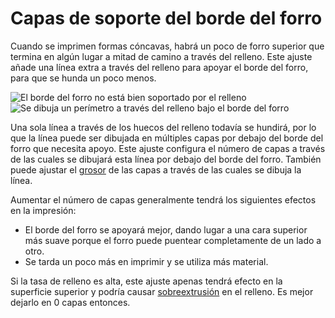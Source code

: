 Capas de soporte del borde del forro
====
Cuando se imprimen formas cóncavas, habrá un poco de forro superior que termina en algún lugar a mitad de camino a través del relleno. Este ajuste añade una línea extra a través del relleno para apoyar el borde del forro, para que se hunda un poco menos.

<!--screenshot {
"image_path": "skin_edge_support_thickness_0.png",
"models": [
    {
        "script": "stamp.scad",
        "transformation": ["scale(0.4)", "translateZ(-2.5)"]
    }
],
"camera_position": [-29, 29, -50],
"settings": {
    "infill_sparse_density": 10,
    "bottom_thickness": 0,
    "skin_edge_support_thickness": 0
},
"colours": 128
}-->
<!--screenshot {
"image_path": "skin_edge_support_thickness.png",
"models": [
    {
        "script": "stamp.scad",
        "transformation": ["scale(0.4)", "translateZ(-2.5)"]
    }
],
"camera_position": [-29, 29, -50],
"settings": {
    "infill_sparse_density": 10,
    "bottom_thickness": 0,
    "skin_edge_support_thickness": 1
},
"colours": 128
}-->
![El borde del forro no está bien soportado por el relleno](../images/skin_edge_support_thickness_0.png)
![Se dibuja un perímetro a través del relleno bajo el borde del forro](../images/skin_edge_support_thickness.png)

Una sola línea a través de los huecos del relleno todavía se hundirá, por lo que la línea puede ser dibujada en múltiples capas por debajo del borde del forro que necesita apoyo. Este ajuste configura el número de capas a través de las cuales se dibujará esta línea por debajo del borde del forro. También puede ajustar el [grosor](skin_edge_support_thickness.md) de las capas a través de las cuales se dibuja la línea.

Aumentar el número de capas generalmente tendrá los siguientes efectos en la impresión:
* El borde del forro se apoyará mejor, dando lugar a una cara superior más suave porque el forro puede puentear completamente de un lado a otro.
* Se tarda un poco más en imprimir y se utiliza más material.

Si la tasa de relleno es alta, este ajuste apenas tendrá efecto en la superficie superior y podría causar [sobreextrusión](../troubleshooting/overextrusion.md) en el relleno. Es mejor dejarlo en 0 capas entonces.